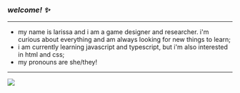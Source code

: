 ### <i>welcome! :sparkles:</i>
***
- my name is larissa and i am a game designer and researcher. i'm curious about everything and am always looking for new things to learn;
- i am currently learning javascript and typescript, but i'm also interested in html and css;
- my pronouns are she/they! 
***
[<img src="https://img.shields.io/badge/LinkedIn-0077B5?style=for-the-badge&logo=linkedin&logoColor=white"/>](https://www.linkedin.com/in/larissa-kelli/)
